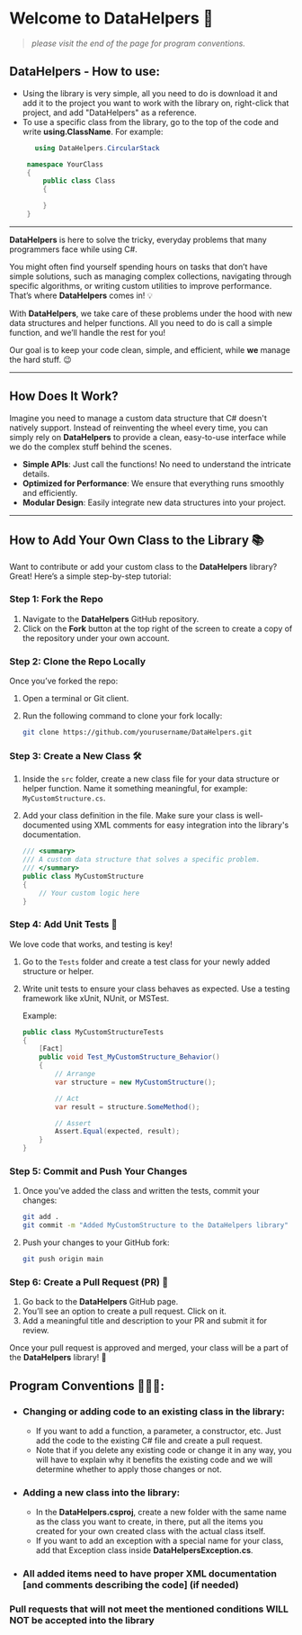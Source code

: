 # Welcome to **DataHelpers** 🚀

> *please visit the end of the page for program conventions.*

## DataHelpers - How to use:
- Using the library is very simple, all you need to do is download it and add it to the project you want to work with the library on,
  right-click that project, and add "DataHelpers" as a reference.
- To use a specific class from the library, go to the top of the code and write **using.ClassName**.
  For example:
  ```csharp
     using DataHelpers.CircularStack

   namespace YourClass
   {
       public class Class
       {

       }
   }
  ```
---

**DataHelpers** is here to solve the tricky, everyday problems that many programmers face while using C#. 

You might often find yourself spending hours on tasks that don’t have simple solutions, such as managing complex collections, navigating through specific algorithms, or writing custom utilities to improve performance. That’s where **DataHelpers** comes in! 💡

With **DataHelpers**, we take care of these problems under the hood with new data structures and helper functions. All you need to do is call a simple function, and we’ll handle the rest for you!

Our goal is to keep your code clean, simple, and efficient, while **we** manage the hard stuff. 😉

---

## How Does It Work?

Imagine you need to manage a custom data structure that C# doesn't natively support. Instead of reinventing the wheel every time, you can simply rely on **DataHelpers** to provide a clean, easy-to-use interface while we do the complex stuff behind the scenes.

- **Simple APIs**: Just call the functions! No need to understand the intricate details.
- **Optimized for Performance**: We ensure that everything runs smoothly and efficiently.
- **Modular Design**: Easily integrate new data structures into your project.

---

## How to Add Your Own Class to the Library 📚

Want to contribute or add your custom class to the **DataHelpers** library? Great! Here’s a simple step-by-step tutorial:

### Step 1: Fork the Repo

1. Navigate to the **DataHelpers** GitHub repository.
2. Click on the **Fork** button at the top right of the screen to create a copy of the repository under your own account.

### Step 2: Clone the Repo Locally

Once you’ve forked the repo:

1. Open a terminal or Git client.
2. Run the following command to clone your fork locally:

   ```bash
   git clone https://github.com/yourusername/DataHelpers.git
   ```
### Step 3: Create a New Class 🛠️

1. Inside the `src` folder, create a new class file for your data structure or helper function. Name it something meaningful, for example: `MyCustomStructure.cs`.

2. Add your class definition in the file. Make sure your class is well-documented using XML comments for easy integration into the library's documentation.

   ```csharp
   /// <summary>
   /// A custom data structure that solves a specific problem.
   /// </summary>
   public class MyCustomStructure
   {
       // Your custom logic here
   }
   ```
### Step 4: Add Unit Tests 🧪

We love code that works, and testing is key!

1. Go to the `Tests` folder and create a test class for your newly added structure or helper.
2. Write unit tests to ensure your class behaves as expected. Use a testing framework like xUnit, NUnit, or MSTest.

   Example:

   ```csharp
   public class MyCustomStructureTests
   {
       [Fact]
       public void Test_MyCustomStructure_Behavior()
       {
           // Arrange
           var structure = new MyCustomStructure();

           // Act
           var result = structure.SomeMethod();

           // Assert
           Assert.Equal(expected, result);
       }
   }
   ```
### Step 5: Commit and Push Your Changes

1. Once you've added the class and written the tests, commit your changes:

   ```bash
   git add .
   git commit -m "Added MyCustomStructure to the DataHelpers library"
   ```
2. Push your changes to your GitHub fork:
   ```bash
   git push origin main
   ```

### Step 6: Create a Pull Request (PR) 📝

1. Go back to the **DataHelpers** GitHub page.
2. You’ll see an option to create a pull request. Click on it.
3. Add a meaningful title and description to your PR and submit it for review.

Once your pull request is approved and merged, your class will be a part of the **DataHelpers** library! 🎉
## Program Conventions 🤝👨‍💻:
   - ### Changing or adding code to an existing class in the library:
     - If you want to add a function, a parameter, a constructor, etc.
       Just add the code to the existing C# file and create a pull request.
     - Note that if you delete any existing code or change it in any way, you will have to explain why it benefits
       the existing code and we will determine whether to apply those changes or not.
   - ### Adding a new class into the library:
     - In the **DataHelpers.csproj**, create a new folder with the same name as the class you want to create,
       in there, put all the items you created for your own created class with the actual class itself.
     - If you want to add an exception with a special name for your class, add that Exception class inside **DataHelpersException.cs**.
   - ### All added items need to have proper XML documentation [and comments describing the code] (if needed)
### **Pull requests that will not meet the mentioned conditions WILL NOT be accepted into the library**
